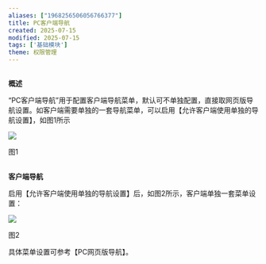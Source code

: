 ```yaml
---
aliases: ["1968256506056766377"]
title: PC客户端导航
created: 2025-07-15
modified: 2025-07-15
tags: ['基础模块']
theme: 权限管理
---
```


##

**概述**

“PC客户端导航”用于配置客户端导航菜单，默认可不单独配置，直接取网页版导航设置。如客户端需要单独的一套导航菜单，可以启用【允许客户端使用单独的导航设置】，如图1所示

![](23fe78da82eafd7440006b286e9ee29a.jpg)

图1

##

**客户端导航**

启用【允许客户端使用单独的导航设置】后，如图2所示，客户端单独一套菜单设置：

![](0060c3fb3bdc312db8dbee4f84831383.jpg)

图2

具体菜单设置可参考【PC网页版导航】。